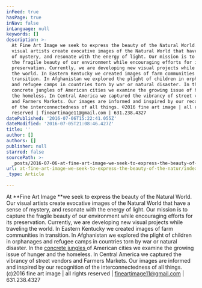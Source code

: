 ```yaml
---
inFeed: true
hasPage: true
inNav: false
inLanguage: null
keywords: []
description: >-
  At Fine Art Image we seek to express the beauty of the Natural World. Our
  visual artists create evocative images of the Natural World that have a sense
  of mystery, and resonate with the energy of light. Our mission is to capture
  the fragile beauty of our environment while encouraging efforts for its
  preservation. Currently, we are developing new visual projects while traveling
  the world. In Eastern Kentucky we created images of farm communities in
  transition. In Afghanistan we explored the plight of children in orphanages
  and refugee camps in countries torn by war or natural disaster. In the
  concrete jungles of American cities we examine the growing issue of hunger and
  the homeless. In Central America we captured the vibrancy of street vendors
  and Farmers Markets. Our images are informed and inspired by our recognition
  of the interconnectedness of all things. ©2016 fine art image | all rights
  reserved | fineartimage11@gmail.com | 631.238.4327
datePublished: '2016-07-06T15:22:41.055Z'
dateModified: '2016-07-05T21:08:46.427Z'
title: ''
author: []
authors: []
publisher: null
starred: false
sourcePath: >-
  _posts/2016-07-06-at-fine-art-image-we-seek-to-express-the-beauty-of-the-natur.md
url: at-fine-art-image-we-seek-to-express-the-beauty-of-the-natur/index.html
_type: Article

---
```

At **Fine Art Image **we seek to express the beauty of the Natural World. Our visual artists create evocative images of the Natural World that have a sense of mystery, and resonate with the energy of light. Our mission is to capture the fragile beauty of our environment while encouraging efforts for its preservation. Currently, we are developing new visual projects while traveling the world. In Eastern Kentucky we created images of farm communities in transition. In Afghanistan we explored the plight of children in orphanages and refugee camps in countries torn by war or natural disaster. In the [concrete jungles ][0]of American cities we examine the growing issue of hunger and the homeless. In Central America we captured the vibrancy of street vendors and Farmers Markets. Our images are informed and inspired by our recognition of the interconnectedness of all things. (c)2016 fine art image | all rights reserved | fineartimage11@gmail.com | 631.238.4327

[0]: www.concretejungles.us